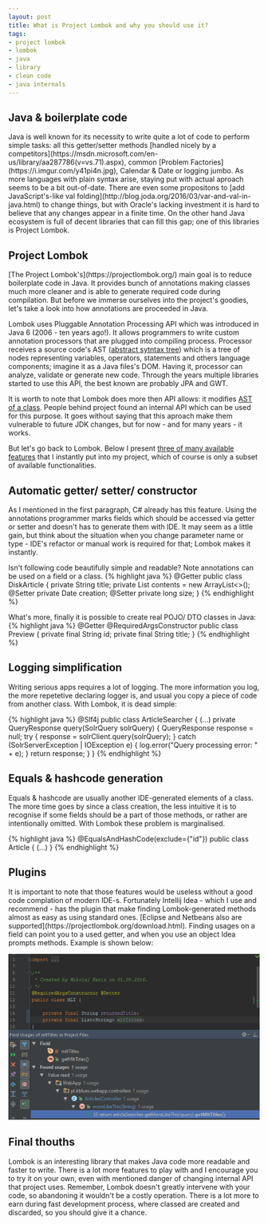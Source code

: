 ```yaml
---
layout: post
title: What is Project Lombok and why you should use it?
tags:
- project lombok
- lombok
- java
- library
- clean code
- java internals
---
```


<h2>Java & boilerplate code</h2>
Java is well known for its necessity to write quite a lot of code to perform simple tasks: all this getter/setter methods [handled nicely by a competitors](https://msdn.microsoft.com/en-us/library/aa287786(v=vs.71).aspx), common [Problem Factories](https://i.imgur.com/y41pi4n.jpg), Calendar & Date or logging jumbo. As more languages with plain syntax arise, staying put with actual aproach seems to be a bit out-of-date. There are even some propositons to [add JavaScript's-like val folding](http://blog.joda.org/2016/03/var-and-val-in-java.html) to change things, but with Oracle's lacking investment it is hard to believe that any changes appear in a finite time. On the other hand Java ecosystem is full of decent libraries that can fill this gap; one of this libraries is Project Lombok.


<h2>Project Lombok</h2>
[The Project Lombok's](https://projectlombok.org/) main goal is to reduce boilerplate code in Java. It provides bunch of annotations making classes much more cleaner and is able to generate required code during compilation. But before we immerse ourselves into the project's goodies, let's take a look into how annotations are proceeded in Java.

Lombok uses Pluggable Annotation Processing API which was introduced in Java 6 (2006 - ten years ago!). It allows programmers to write custom annotation processors that are plugged into compiling process. Processor receives a source code's AST ([abstract sytntax tree](https://en.wikipedia.org/wiki/Abstract_syntax_tree)) which is a tree of nodes representing variables, operators, statements and others language components; imagine it as a Java files's DOM. Having it, processor can analyze, validate or generate new code. Through the years multiple libraries started to use this API, the best known are probably JPA and GWT.

It is worth to note that Lombok does more then API allows: it modifies [AST of a class](http://notatube.blogspot.com/2010/11/project-lombok-trick-explained.html). People behind project found an internal API which can be used for this purpose. It goes without saying that this aproach make them vulnerable to future JDK changes, but for now - and for many years - it works.

But let's go back to Lombok. Below I present [three of many available features](https://projectlombok.org/features/index.html) that I instantly put into my project, which of course is only a subset of available functionalities.


<h2>Automatic getter/ setter/ constructor</h2>
As I mentioned in the first paragraph, C# already has this feature. Using the annotations programmer marks fields which should be accessed via getter or setter and doesn't has to generate them with IDE. It may seem as a little gain, but think about the situation when you change parameter name or type - IDE's refactor or manual work is required for that; Lombok makes it instantly.

Isn't following code beautifully simple and readable? Note annotations can be used on a field or a class.
{% highlight java %}
@Getter
public class DiskArticle {
    private String title;
    private List<String> contents = new ArrayList<>();
    @Setter
    private Date creation;
    @Setter
    private long size;
}
{% endhighlight %}

What's more, finally it is possible to create real POJO/ DTO classes in Java:
{% highlight java %}
@Getter @RequiredArgsConstructor
public class Preview {
    private final String id;
    private final String title;
}
{% endhighlight %}


<h2>Logging simplification</h2>
Writing serious apps requires a lot of logging. The more information you log, the more repetetive declaring logger is, and usual you copy a piece of code from another class. With Lombok, it is dead simple:

{% highlight java %}
@Slf4j
public class ArticleSearcher {
	(...)
	private QueryResponse query(SolrQuery solrQuery) {
        QueryResponse response = null;
        try {
            response = solrClient.query(solrQuery);
        } catch (SolrServerException | IOException e) {
            log.error("Query processing error: " + e);
        }
        return response;
    }
}
{% endhighlight %}


<h2>Equals & hashcode generation</h2>
Equals & hashcode are usually another IDE-generated elements of a class. The more time goes by since a class creation, the less intuitive it is to recognise if some fields should be a part of those methods, or rather are intentionally omitted. With Lombok these problem is marginalised.

{% highlight java %}
@EqualsAndHashCode(exclude={"id"})
public class Article {
	(...)
}
{% endhighlight %}


<h2>Plugins</h2>
It is important to note that those features would be useless without a good code complation of modern IDE-s. Fortunately Intellij Idea - which I use and recommend - has the plugin that make finding Lombok-generated methods almost as easy as using standard ones. [Eclipse and Netbeans also are supported](https://projectlombok.org/download.html). Finding usages on a field can point you to a used getter, and when you use an object Idea prompts methods. Example is shown below:

![placeholder](https://raw.githubusercontent.com/mikolajkania/mikolajkania.github.io/master/_images/2016-06-28-lombok-code-completion.png "Logged http requests")


<h2>Final thouths</h2>
Lombok is an interesting library that makes Java code more readable and faster to write. There is a lot more features to play with and I encourage you to try it on your own, even with mentioned danger of changing internal API that project uses. Remember, Lombok doesn't greatly intervene with your code, so abandoning it wouldn't be a costly operation. There is a lot more to earn during fast development process, where classed are created and discarded, so you should give it a chance.